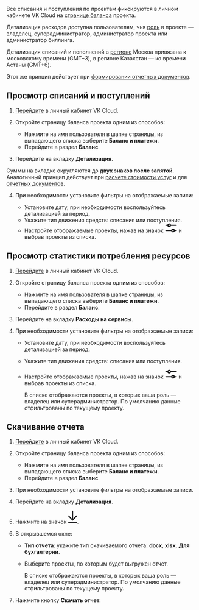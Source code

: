 Все списания и поступления по проектам фиксируются в личном кабинете VK Cloud на [странице баланса](https://mcs.mail.ru/app/services/billing) проекта.

Детализация расходов доступна пользователям, чья [роль](/ru/base/account/concepts/rolesandpermissions) в проекте — владелец, суперадминистратор, администратор проекта или администратор биллинга.

<warn>

Детализация списаний и пополнений в [регионе](/ru/base/account/concepts/regions) Москва привязана к московскому времени (GMT+3), в регионе Казахстан — ко времени Астаны (GMT+6).

Этот же принцип действует при [формировании отчетных документов](../report/).

</warn>

## Просмотр списаний и поступлений

1. [Перейдите](https://mcs.mail.ru/app/) в личный кабинет VK Cloud.
1. Откройте страницу баланса проекта одним из способов:

   - Нажмите на имя пользователя в шапке страницы, из выпадающего списка выберите **Баланс и платежи**.
   - Перейдите в раздел **Баланс**.

1. Перейдите на вкладку **Детализация**.

<warn>

Суммы на вкладке округляются до **двух знаков после запятой**. Аналогичный принцип действует при [расчете стоимости услуг](../../tariffication/) и для [отчетных документов](../report/).

</warn>

4. При необходимости установите фильтры на отображаемые записи:

   - Установите дату, при необходимости воспользуйтесь детализацией за период.
   - Укажите тип движения средств: списания или поступления.
   - Настройте отображаемые проекты, нажав на значок ![Фильтр](./assets/filter_icon.svg "inline") и выбрав проекты из списка.

## Просмотр статистики потребления ресурсов

1. [Перейдите](https://mcs.mail.ru/app/) в личный кабинет VK Cloud.
1. Откройте страницу баланса проекта одним из способов:

   - Нажмите на имя пользователя в шапке страницы, из выпадающего списка выберите **Баланс и платежи**.
   - Перейдите в раздел **Баланс**.

1. Перейдите на вкладку **Расходы на сервисы**.
1. При необходимости установите фильтры на отображаемые записи:

   - Установите дату, при необходимости воспользуйтесь детализацией за период.
   - Укажите тип движения средств: списания или поступления.
   - Настройте отображаемые проекты, нажав на значок ![Фильтр](./assets/filter_icon.svg "inline") и выбрав проекты из списка.

      В списке отображаются проекты, в которых ваша роль — владелец или суперадминистратор. По умолчанию данные отфильтрованы по текущему проекту.

## Скачивание отчета

1. [Перейдите](https://mcs.mail.ru/app/) в личный кабинет VK Cloud.
1. Откройте страницу баланса проекта одним из способов:

   - Нажмите на имя пользователя в шапке страницы, из выпадающего списка выберите **Баланс и платежи**.
   - Перейдите в раздел **Баланс**.

1. При необходимости установите фильтры на отображаемые записи.
1. Перейдите на вкладку **Детализация**.
1. Нажмите на значок ![Скачать](./assets/download_icon.svg "inline").
1. В открывшемся окне:

   - **Тип отчета**: укажите тип скачиваемого отчета: **docx**, **xlsx**, **Для бухгалтерии**.
   - Выберите проекты, по которым будет выгружен отчет.

      В списке отображаются проекты, в которых ваша роль — владелец или суперадминистратор. По умолчанию данные отфильтрованы по текущему проекту.

1. Нажмите кнопку **Скачать отчет**.
